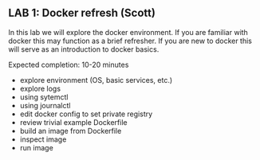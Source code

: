 ## LAB 1: Docker refresh (Scott)

In this lab we will explore the docker environment. If you are familiar with docker this may function as a brief refresher. If you are new to docker this will serve as an introduction to docker basics.

Expected completion: 10-20 minutes

* explore environment (OS, basic services, etc.)
* explore logs
* using sytemctl
* using journalctl
* edit docker config to set private registry
* review trivial example Dockerfile
* build an image from Dockerfile
* inspect image
* run image

